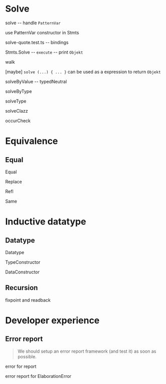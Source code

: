 # Solve

solve -- handle `PatternVar`

use PatternVar constructor in Stmts

solve-quote.test.ts -- bindings

Stmts.Solve -- `execute` -- print `Objekt`

walk

[maybe] `solve (...) { ... }` can be used as a expression to return `Objekt`

solveByValue -- typedNeutral

solveByType

solveType

solveClazz

occurCheck

# Equivalence

## Equal

Equal

Replace

Refl

Same

# Inductive datatype

## Datatype

Datatype

TypeConstructor

DataConstructor

## Recursion

fixpoint and readback

# Developer experience

## Error report

> We should setup an error report framework (and test it) as soon as possible.

error for report

error report for ElaborationError
